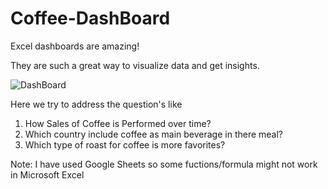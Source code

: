 # Coffee-DashBoard

Excel dashboards are amazing!

They are such a great way to visualize data and get insights.

![DashBoard](https://github.com/Utkarshmishra2k2/Coffee-DashBoard/assets/114844983/67b793e2-3b5d-4117-8a8c-5754f151f382)

Here we try to address the question's like
1. How Sales of Coffee is Performed over time?
2. Which country include coffee as main beverage in there meal?
3. Which type of roast for coffee is more favorites?

Note: I have used Google Sheets so some fuctions/formula might not work in Microsoft Excel
